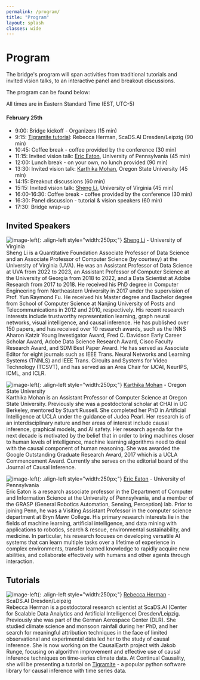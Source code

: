 ```yaml
---
permalink: /program/
title: "Program"
layout: splash
classes: wide
---
```

 <style type="text/css">
    .image-left {
      display: block;
      margin-left: auto;
      margin-right: auto;
      float: right;
    }
 </style>

# Program

The bridge's program will span activities from traditional tutorials and invited vision talks, to an interactive panel and breakout discussions.

The program can be found below:

All times are in Eastern Standard Time (EST, UTC-5)

#### February 25th

* 9:00: Bridge kickoff - Organizers (15 min)
* 9:15: [Tigramite tutorial](https://github.com/jakobrunge/tigramite): Rebecca Herman, ScaDS.AI Dresden/Leipzig (90 min)
* 10:45: Coffee break - coffee provided by the conference (30 min)
* 11:15: Invited vision talk: [Eric Eaton](https://www.seas.upenn.edu/~eeaton/), University of Pennsylvania (45 min)
* 12:00: Lunch break - on your own, no lunch provided (90 min)
* 13:30: Invited vision talk: [Karthika Mohan](https://www.karthikamohan.com), Oregon State University (45 min)
* 14:15: Breakout discussions (60 min)
* 15:15: Invited vision talk: [Sheng Li](https://sheng-li.org), University of Virginia (45 min)
* 16:00-16:30: Coffee break - coffee provided by the conference (30 min)
* 16:30: Panel discussion - tutorial & vision speakers (60 min)
* 17:30: Bridge wrap-up

## Invited Speakers

![image-left]( /assets/images/shengli.png){: .align-left style="width:250px;"}
[Sheng Li](https://sheng-li.org) - University of Virginia <br />
Sheng Li is a Quantitative Foundation Associate Professor of Data Science and an Associate Professor of Computer Science (by courtesy) at the University of Virginia (UVA). He was an Assistant Professor of Data Science at UVA from 2022 to 2023, an Assistant Professor of Computer Science at the University of Georgia from 2018 to 2022, and a Data Scientist at Adobe Research from 2017 to 2018. He received his PhD degree in Computer Engineering from Northeastern University in 2017 under the supervision of Prof. Yun Raymond Fu. He received his Master degree and Bachelor degree from School of Computer Science at Nanjing University of Posts and Telecommunications in 2012 and 2010, respectively. His recent research interests include trustworthy representation learning, graph neural networks, visual intelligence, and causal inference. He has published over 150 papers, and has received over 10 research awards, such as the INNS Aharon Katzir Young Investigator Award, Fred C. Davidson Early Career Scholar Award, Adobe Data Science Research Award, Cisco Faculty Research Award, and SDM Best Paper Award. He has served as Associate Editor for eight journals such as IEEE Trans. Neural Networks and Learning Systems (TNNLS) and IEEE Trans. Circuits and Systems for Video Technology (TCSVT), and has served as an Area Chair for IJCAI, NeurIPS, ICML, and ICLR. <br />

![image-left]( /assets/images/karthikamohan.jpeg){: .align-left style="width:250px;"}
[Karthika Mohan](https://www.karthikamohan.com) - Oregon State University <br />
Karthika Mohan is an Assistant Professor of Computer Science at Oregon State University. Previously she was a postdoctoral scholar at CHAI in UC Berkeley, mentored by Stuart Russell. She completed her PhD in Artificial Intelligence at UCLA under the guidance of Judea Pearl. Her research is of an interdisciplinary nature and her areas of interest include causal inference, graphical models, and AI safety. Her research agenda for the next decade is motivated by the belief that in order to bring machines closer to human levels of intelligence, machine learning algorithms need to deal with the causal component of human reasoning. She was awarded the Google Outstanding Graduate Research Award, 2017 which is a UCLA Commencement Award. Currently she serves on the editorial board of the Journal of Causal Inference.<br />

![image-left]( /assets/images/ericeaton.jpeg){: .align-left style="width:250px;"}
[Eric Eaton](https://www.seas.upenn.edu/~eeaton/) - University of Pennsylvania <br />
Eric Eaton is a research associate professor in the Department of  Computer and Information Science at the University of Pennsylvania, and a member of the GRASP (General Robotics Automation, Sensing, Perception)  lab. Prior to joining Penn, he was a Visiting Assistant Professor in the computer science department at Bryn Mawr College. His primary research  interests lie in the fields of machine learning, artificial  intelligence, and data mining with applications to robotics, search  & rescue, environmental sustainability, and medicine. In particular, his research focuses on developing versatile AI systems that can learn  multiple tasks over a lifetime of experience in complex environments,  transfer learned knowledge to rapidly acquire new abilities, and  collaborate effectively with humans and other agents through  interaction.<br />


## Tutorials 
![image-left]( /assets/images/Rebecca.jpeg){: .align-left style="width:250px;"}
[Rebecca Herman](https://climateinformaticslab.com/about/) - ScaDS.AI Dresden/Leipzig <br />
Rebecca Herman is a postdoctoral research scientist at ScaDS.AI (Center for Scalable Data Analytics and Artificial Intelligence) Dresden/Leipzig. Previously she was part of the German Aerospace Center (DLR). She studied climate science and monsoon rainfall during her PhD, and her search for meaningful attribution techniques in the face of limited observational and experimental data led her to the study of causal inference. She is now working on the CausalEarth project with Jakob Runge, focusing on algorithm improvement and effective use of causal inference techniques on time-series climate data. At Continual Causality, she will be presenting a tutorial on [Tigramite](https://github.com/jakobrunge/tigramite) - a popular python software library for causal inference with time series data. 

